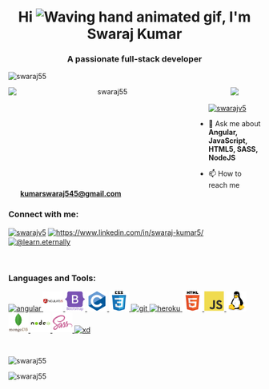 <h1 align="center">Hi <img src="https://raw.githubusercontent.com/nixin72/nixin72/master/wave.gif" 
         alt="Waving hand animated gif"
         height="45"
         width="45" />, I'm Swaraj Kumar</h1>
<h3 align="center">A passionate full-stack developer</h3>


<p align="left"> <img src="https://komarev.com/ghpvc/?username=swaraj55&label=Profile%20views&color=0e75b6&style=flat" alt="swaraj55" /> </p>

<p align= "center" href="https://github.com/swaraj55">
 <img align="left" height="200px" width="400px" src="https://github-readme-stats.vercel.app/api?username=swaraj55&theme=gruvbox&show_icons=true&count_private=true" alt="swaraj55"/>
 <a href="#" align="right"><img width="270" width="350" src="https://i.imgur.com/hbvUSSi.png"></a>
</p>

<p align="left">
<a href="https://twitter.com/swarajv5" target="blank"><img src="https://img.shields.io/twitter/follow/swarajv5?logo=twitter&style=for-the-badge" alt="swarajv5" /></a>
</p>

- 💬 Ask me about **Angular, JavaScript, HTML5, SASS, NodeJS**

- 📫 How to reach me **kumarswaraj545@gmail.com**

<h3 align="left">Connect with me:</h3>
<p align="left">
<a href="https://twitter.com/swarajv5" target="blank"><img align="center" src="https://raw.githubusercontent.com/rahuldkjain/github-profile-readme-generator/master/src/images/icons/Social/twitter.svg" alt="swarajv5" height="30" width="40" /></a>
<a href="https://linkedin.com/in/swaraj-kumar5/" target="blank"><img align="center" src="https://raw.githubusercontent.com/rahuldkjain/github-profile-readme-generator/master/src/images/icons/Social/linked-in-alt.svg" alt="https://www.linkedin.com/in/swaraj-kumar5/" height="30" width="40" /></a>
<a href="https://www.instagram.com/learn.eternally/" target="blank"><img align="center" src="https://raw.githubusercontent.com/rahuldkjain/github-profile-readme-generator/master/src/images/icons/Social/instagram.svg" alt="@learn.eternally" height="30" width="40" /></a>
</p>

<br>

<h3 align="left">Languages and Tools:</h3>
<p align="left"> <a href="https://angular.io" target="_blank"> <img src="https://angular.io/assets/images/logos/angular/angular.svg" alt="angular" width="40" height="40"/> </a> <a href="https://angular.io" target="_blank"> <img src="https://raw.githubusercontent.com/devicons/devicon/master/icons/angularjs/angularjs-original-wordmark.svg" alt="angularjs" width="40" height="40"/> </a> <a href="https://getbootstrap.com" target="_blank"> <img src="https://raw.githubusercontent.com/devicons/devicon/master/icons/bootstrap/bootstrap-plain-wordmark.svg" alt="bootstrap" width="40" height="40"/> </a> <a href="https://www.cprogramming.com/" target="_blank"> <img src="https://raw.githubusercontent.com/devicons/devicon/master/icons/c/c-original.svg" alt="c" width="40" height="40"/> </a> <a href="https://www.w3schools.com/css/" target="_blank"> <img src="https://raw.githubusercontent.com/devicons/devicon/master/icons/css3/css3-original-wordmark.svg" alt="css3" width="40" height="40"/> </a> <a href="https://git-scm.com/" target="_blank"> <img src="https://www.vectorlogo.zone/logos/git-scm/git-scm-icon.svg" alt="git" width="40" height="40"/> </a> <a href="https://heroku.com" target="_blank"> <img src="https://www.vectorlogo.zone/logos/heroku/heroku-icon.svg" alt="heroku" width="40" height="40"/> </a> <a href="https://www.w3.org/html/" target="_blank"> <img src="https://raw.githubusercontent.com/devicons/devicon/master/icons/html5/html5-original-wordmark.svg" alt="html5" width="40" height="40"/> </a> <a href="https://developer.mozilla.org/en-US/docs/Web/JavaScript" target="_blank"> <img src="https://raw.githubusercontent.com/devicons/devicon/master/icons/javascript/javascript-original.svg" alt="javascript" width="40" height="40"/> </a> <a href="https://www.linux.org/" target="_blank"> <img src="https://raw.githubusercontent.com/devicons/devicon/master/icons/linux/linux-original.svg" alt="linux" width="40" height="40"/> </a> <a href="https://www.mongodb.com/" target="_blank"> <img src="https://raw.githubusercontent.com/devicons/devicon/master/icons/mongodb/mongodb-original-wordmark.svg" alt="mongodb" width="40" height="40"/> </a> <a href="https://nodejs.org" target="_blank"> <img src="https://raw.githubusercontent.com/devicons/devicon/master/icons/nodejs/nodejs-original-wordmark.svg" alt="nodejs" width="40" height="40"/> </a> <a href="https://sass-lang.com" target="_blank"> <img src="https://raw.githubusercontent.com/devicons/devicon/master/icons/sass/sass-original.svg" alt="sass" width="40" height="40"/> </a> <a href="https://www.adobe.com/products/xd.html" target="_blank"> <img src="https://cdn.worldvectorlogo.com/logos/adobe-xd.svg" alt="xd" width="40" height="40"/> </a> </p>

<br>

<p><img height="200px" width="400px" src="https://github-readme-stats.vercel.app/api/top-langs/?username=swaraj55&show_icons=true&locale=en&layout=default&theme=tokyonight" alt="swaraj55" /></p>

<p><img height="200px" width="400px" src="https://github-readme-streak-stats.herokuapp.com?user=swaraj55&theme=tokyonight" alt="swaraj55" /></p>
